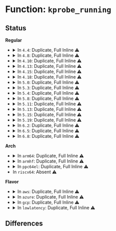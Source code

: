 # Function: <code>kprobe_running</code>

## Status
<b>Regular</b>
<ul>
<li>
<details>
<summary>In <code>4.4</code>: Duplicate, Full Inline ⚠️</summary>

**Collision:** Static Duplication

**Inline:** Full

**Transformation:** False

**Instances:**

```
In arch/x86/kernel/kprobes/core.c (ffffffff8105edec)
Location: include/linux/kprobes.h:351
Inline: True
Inline callers:
  - arch/x86/kernel/kprobes/core.c:kprobe_fault_handler
  - arch/x86/kernel/kprobes/core.c:kprobe_exceptions_notify
  - arch/x86/kernel/kprobes/core.c:kprobe_debug_handler
```
```
In arch/x86/kernel/kprobes/opt.c (ffffffff8105ff81)
Location: include/linux/kprobes.h:351
Inline: True
Inline callers:
  - arch/x86/kernel/kprobes/opt.c:optimized_callback
```
```
In arch/x86/kernel/kprobes/ftrace.c (ffffffff8106085f)
Location: include/linux/kprobes.h:351
Inline: True
Inline callers:
  - arch/x86/kernel/kprobes/ftrace.c:kprobe_ftrace_handler
```
```
In arch/x86/mm/fault.c (ffffffff8106b407)
Location: include/linux/kprobes.h:351
Inline: True
Inline callers:
  - arch/x86/mm/fault.c:__do_page_fault
  - arch/x86/mm/fault.c:__do_page_fault
```
</details>
</li>
<li>
<details>
<summary>In <code>4.8</code>: Duplicate, Full Inline ⚠️</summary>

**Collision:** Static Duplication

**Inline:** Full

**Transformation:** False

**Instances:**

```
In arch/x86/kernel/kprobes/core.c (ffffffff8105ed5f)
Location: include/linux/kprobes.h:351
Inline: True
Inline callers:
  - arch/x86/kernel/kprobes/core.c:kprobe_exceptions_notify
  - arch/x86/kernel/kprobes/core.c:kprobe_fault_handler
  - arch/x86/kernel/kprobes/core.c:kprobe_debug_handler
```
```
In arch/x86/kernel/kprobes/opt.c (ffffffff8105fd81)
Location: include/linux/kprobes.h:351
Inline: True
Inline callers:
  - arch/x86/kernel/kprobes/opt.c:optimized_callback
```
```
In arch/x86/kernel/kprobes/ftrace.c (ffffffff8106066f)
Location: include/linux/kprobes.h:351
Inline: True
Inline callers:
  - arch/x86/kernel/kprobes/ftrace.c:kprobe_ftrace_handler
```
```
In arch/x86/mm/fault.c (ffffffff8106b21b)
Location: include/linux/kprobes.h:351
Inline: True
Inline callers:
  - arch/x86/mm/fault.c:__do_page_fault
  - arch/x86/mm/fault.c:__do_page_fault
```
</details>
</li>
<li>
<details>
<summary>In <code>4.10</code>: Duplicate, Full Inline ⚠️</summary>

**Collision:** Static Duplication

**Inline:** Full

**Transformation:** False

**Instances:**

```
In arch/x86/kernel/kprobes/core.c (ffffffff81061d6f)
Location: include/linux/kprobes.h:351
Inline: True
Inline callers:
  - arch/x86/kernel/kprobes/core.c:kprobe_exceptions_notify
  - arch/x86/kernel/kprobes/core.c:kprobe_fault_handler
  - arch/x86/kernel/kprobes/core.c:kprobe_debug_handler
```
```
In arch/x86/kernel/kprobes/opt.c (ffffffff81062e21)
Location: include/linux/kprobes.h:351
Inline: True
Inline callers:
  - arch/x86/kernel/kprobes/opt.c:optimized_callback
```
```
In arch/x86/kernel/kprobes/ftrace.c (ffffffff8106370f)
Location: include/linux/kprobes.h:351
Inline: True
Inline callers:
  - arch/x86/kernel/kprobes/ftrace.c:kprobe_ftrace_handler
```
```
In arch/x86/mm/fault.c (ffffffff8106ee2b)
Location: include/linux/kprobes.h:351
Inline: True
Inline callers:
  - arch/x86/mm/fault.c:__do_page_fault
  - arch/x86/mm/fault.c:__do_page_fault
```
</details>
</li>
<li>
<details>
<summary>In <code>4.13</code>: Duplicate, Full Inline ⚠️</summary>

**Collision:** Static Duplication

**Inline:** Full

**Transformation:** False

**Instances:**

```
In arch/x86/kernel/kprobes/core.c (ffffffff81060d0f)
Location: include/linux/kprobes.h:372
Inline: True
Inline callers:
  - arch/x86/kernel/kprobes/core.c:kprobe_exceptions_notify
  - arch/x86/kernel/kprobes/core.c:kprobe_fault_handler
  - arch/x86/kernel/kprobes/core.c:kprobe_debug_handler
```
```
In arch/x86/kernel/kprobes/opt.c (ffffffff81061d92)
Location: include/linux/kprobes.h:372
Inline: True
Inline callers:
  - arch/x86/kernel/kprobes/opt.c:optimized_callback
```
```
In arch/x86/kernel/kprobes/ftrace.c (ffffffff8106267f)
Location: include/linux/kprobes.h:372
Inline: True
Inline callers:
  - arch/x86/kernel/kprobes/ftrace.c:kprobe_ftrace_handler
```
```
In arch/x86/mm/fault.c (ffffffff8106e59b)
Location: include/linux/kprobes.h:372
Inline: True
Inline callers:
  - arch/x86/mm/fault.c:__do_page_fault
  - arch/x86/mm/fault.c:__do_page_fault
```
</details>
</li>
<li>
<details>
<summary>In <code>4.15</code>: Duplicate, Full Inline ⚠️</summary>

**Collision:** Static Duplication

**Inline:** Full

**Transformation:** False

**Instances:**

```
In arch/x86/kernel/kprobes/core.c (ffffffff81064d70)
Location: include/linux/kprobes.h:372
Inline: True
Inline callers:
  - arch/x86/kernel/kprobes/core.c:kprobe_exceptions_notify
  - arch/x86/kernel/kprobes/core.c:kprobe_fault_handler
  - arch/x86/kernel/kprobes/core.c:kprobe_debug_handler
```
```
In arch/x86/kernel/kprobes/opt.c (ffffffff8106617f)
Location: include/linux/kprobes.h:372
Inline: True
```
```
In arch/x86/kernel/kprobes/ftrace.c (ffffffff810667ba)
Location: include/linux/kprobes.h:372
Inline: True
Inline callers:
  - arch/x86/kernel/kprobes/ftrace.c:kprobe_ftrace_handler
```
```
In arch/x86/mm/fault.c (ffffffff8107364a)
Location: include/linux/kprobes.h:372
Inline: True
Inline callers:
  - arch/x86/mm/fault.c:__do_page_fault
  - arch/x86/mm/fault.c:__do_page_fault
```
</details>
</li>
<li>
<details>
<summary>In <code>4.18</code>: Duplicate, Full Inline ⚠️</summary>

**Collision:** Static Duplication

**Inline:** Full

**Transformation:** False

**Instances:**

```
In arch/x86/kernel/kprobes/core.c (ffffffff8106794f)
Location: include/linux/kprobes.h:372
Inline: True
Inline callers:
  - arch/x86/kernel/kprobes/core.c:kprobe_exceptions_notify
  - arch/x86/kernel/kprobes/core.c:kprobe_fault_handler
  - arch/x86/kernel/kprobes/core.c:kprobe_debug_handler
```
```
In arch/x86/kernel/kprobes/opt.c (ffffffff81068d3f)
Location: include/linux/kprobes.h:372
Inline: True
```
```
In arch/x86/kernel/kprobes/ftrace.c (ffffffff8106936a)
Location: include/linux/kprobes.h:372
Inline: True
Inline callers:
  - arch/x86/kernel/kprobes/ftrace.c:kprobe_ftrace_handler
```
```
In arch/x86/mm/fault.c (ffffffff81075f9a)
Location: include/linux/kprobes.h:372
Inline: True
Inline callers:
  - arch/x86/mm/fault.c:__do_page_fault
  - arch/x86/mm/fault.c:__do_page_fault
```
</details>
</li>
<li>
<details>
<summary>In <code>5.0</code>: Duplicate, Full Inline ⚠️</summary>

**Collision:** Static Duplication

**Inline:** Full

**Transformation:** False

**Instances:**

```
In arch/x86/kernel/traps.c (ffffffff8102f8ca)
Location: include/linux/kprobes.h:350
Inline: True
Inline callers:
  - arch/x86/kernel/traps.c:do_general_protection
```
```
In arch/x86/kernel/kprobes/core.c (ffffffff8106d885)
Location: include/linux/kprobes.h:350
Inline: True
Inline callers:
  - arch/x86/kernel/kprobes/core.c:kprobe_fault_handler
  - arch/x86/kernel/kprobes/core.c:kprobe_debug_handler
```
```
In arch/x86/kernel/kprobes/opt.c (ffffffff8106eb4f)
Location: include/linux/kprobes.h:350
Inline: True
```
```
In arch/x86/kernel/kprobes/ftrace.c (ffffffff8106f10a)
Location: include/linux/kprobes.h:350
Inline: True
Inline callers:
  - arch/x86/kernel/kprobes/ftrace.c:kprobe_ftrace_handler
```
```
In arch/x86/mm/fault.c (ffffffff8107c377)
Location: include/linux/kprobes.h:350
Inline: True
Inline callers:
  - arch/x86/mm/fault.c:__do_page_fault
```
</details>
</li>
<li>
<details>
<summary>In <code>5.3</code>: Duplicate, Full Inline ⚠️</summary>

**Collision:** Static Duplication

**Inline:** Full

**Transformation:** False

**Instances:**

```
In arch/x86/kernel/traps.c (ffffffff810316ba)
Location: include/linux/kprobes.h:338
Inline: True
Inline callers:
  - arch/x86/kernel/traps.c:do_general_protection
```
```
In arch/x86/kernel/kprobes/core.c (ffffffff810718c5)
Location: include/linux/kprobes.h:338
Inline: True
Inline callers:
  - arch/x86/kernel/kprobes/core.c:kprobe_fault_handler
  - arch/x86/kernel/kprobes/core.c:kprobe_debug_handler
```
```
In arch/x86/kernel/kprobes/opt.c (ffffffff81072bef)
Location: include/linux/kprobes.h:338
Inline: True
```
```
In arch/x86/kernel/kprobes/ftrace.c (ffffffff810731ea)
Location: include/linux/kprobes.h:338
Inline: True
Inline callers:
  - arch/x86/kernel/kprobes/ftrace.c:kprobe_ftrace_handler
```
```
In arch/x86/mm/fault.c (ffffffff8107f960)
Location: include/linux/kprobes.h:338
Inline: True
Inline callers:
  - arch/x86/mm/fault.c:do_user_addr_fault
```
</details>
</li>
<li>
<details>
<summary>In <code>5.4</code>: Duplicate, Full Inline ⚠️</summary>

**Collision:** Static Duplication

**Inline:** Full

**Transformation:** False

**Instances:**

```
In arch/x86/kernel/traps.c (ffffffff81031f7a)
Location: include/linux/kprobes.h:338
Inline: True
Inline callers:
  - arch/x86/kernel/traps.c:do_general_protection
```
```
In arch/x86/kernel/kprobes/core.c (ffffffff81072905)
Location: include/linux/kprobes.h:338
Inline: True
Inline callers:
  - arch/x86/kernel/kprobes/core.c:kprobe_fault_handler
  - arch/x86/kernel/kprobes/core.c:kprobe_debug_handler
```
```
In arch/x86/kernel/kprobes/opt.c (ffffffff81073bdf)
Location: include/linux/kprobes.h:338
Inline: True
```
```
In arch/x86/kernel/kprobes/ftrace.c (ffffffff810741aa)
Location: include/linux/kprobes.h:338
Inline: True
Inline callers:
  - arch/x86/kernel/kprobes/ftrace.c:kprobe_ftrace_handler
```
```
In arch/x86/mm/fault.c (ffffffff810809f0)
Location: include/linux/kprobes.h:338
Inline: True
Inline callers:
  - arch/x86/mm/fault.c:do_user_addr_fault
```
</details>
</li>
<li>
<details>
<summary>In <code>5.8</code>: Duplicate, Full Inline ⚠️</summary>

**Collision:** Static Duplication

**Inline:** Full

**Transformation:** False

**Instances:**

```
In arch/x86/kernel/traps.c (ffffffff81bbd23c)
Location: include/linux/kprobes.h:338
Inline: True
Inline callers:
  - arch/x86/kernel/traps.c:exc_general_protection
```
```
In arch/x86/kernel/kprobes/core.c (ffffffff81079985)
Location: include/linux/kprobes.h:338
Inline: True
Inline callers:
  - arch/x86/kernel/kprobes/core.c:kprobe_fault_handler
  - arch/x86/kernel/kprobes/core.c:kprobe_debug_handler
```
```
In arch/x86/kernel/kprobes/opt.c (ffffffff8107aaaf)
Location: include/linux/kprobes.h:338
Inline: True
```
```
In arch/x86/kernel/kprobes/ftrace.c (ffffffff8107b2ca)
Location: include/linux/kprobes.h:338
Inline: True
Inline callers:
  - arch/x86/kernel/kprobes/ftrace.c:kprobe_ftrace_handler
```
```
In arch/x86/mm/fault.c (ffffffff810878a7)
Location: include/linux/kprobes.h:338
Inline: True
Inline callers:
  - arch/x86/mm/fault.c:do_user_addr_fault
  - arch/x86/mm/fault.c:do_kern_addr_fault
```
</details>
</li>
<li>
<details>
<summary>In <code>5.11</code>: Duplicate, Full Inline ⚠️</summary>

**Collision:** Static Duplication

**Inline:** Full

**Transformation:** False

**Instances:**

```
In arch/x86/kernel/traps.c (ffffffff81c358fd)
Location: include/linux/kprobes.h:373
Inline: True
Inline callers:
  - arch/x86/kernel/traps.c:exc_general_protection
```
```
In arch/x86/kernel/kprobes/core.c (ffffffff810799a5)
Location: include/linux/kprobes.h:373
Inline: True
Inline callers:
  - arch/x86/kernel/kprobes/core.c:kprobe_fault_handler
  - arch/x86/kernel/kprobes/core.c:kprobe_debug_handler
```
```
In arch/x86/kernel/kprobes/opt.c (ffffffff8107a83f)
Location: include/linux/kprobes.h:373
Inline: True
```
```
In arch/x86/kernel/kprobes/ftrace.c (ffffffff8107b1c3)
Location: include/linux/kprobes.h:373
Inline: True
Inline callers:
  - arch/x86/kernel/kprobes/ftrace.c:kprobe_ftrace_handler
```
```
In arch/x86/mm/fault.c (ffffffff81088003)
Location: include/linux/kprobes.h:373
Inline: True
Inline callers:
  - arch/x86/mm/fault.c:do_user_addr_fault
```
```
In kernel/kprobes.c (ffffffff8119364a)
Location: include/linux/kprobes.h:373
Inline: True
Inline callers:
  - kernel/kprobes.c:__kretprobe_trampoline_handler
```
</details>
</li>
<li>
<details>
<summary>In <code>5.13</code>: Duplicate, Full Inline ⚠️</summary>

**Collision:** Static Duplication

**Inline:** Full

**Transformation:** False

**Instances:**

```
In arch/x86/kernel/traps.c (ffffffff81c27d8d)
Location: include/linux/kprobes.h:373
Inline: True
Inline callers:
  - arch/x86/kernel/traps.c:exc_general_protection
```
```
In arch/x86/kernel/kprobes/core.c (ffffffff8107acf5)
Location: include/linux/kprobes.h:373
Inline: True
Inline callers:
  - arch/x86/kernel/kprobes/core.c:kprobe_fault_handler
```
```
In arch/x86/kernel/kprobes/opt.c (ffffffff8107ba42)
Location: include/linux/kprobes.h:373
Inline: True
```
```
In arch/x86/kernel/kprobes/ftrace.c (ffffffff8107c3cf)
Location: include/linux/kprobes.h:373
Inline: True
Inline callers:
  - arch/x86/kernel/kprobes/ftrace.c:kprobe_ftrace_handler
```
```
In arch/x86/mm/fault.c (ffffffff81088ac3)
Location: include/linux/kprobes.h:373
Inline: True
Inline callers:
  - arch/x86/mm/fault.c:do_user_addr_fault
```
```
In kernel/kprobes.c (ffffffff811945fa)
Location: include/linux/kprobes.h:373
Inline: True
Inline callers:
  - kernel/kprobes.c:__kretprobe_trampoline_handler
```
</details>
</li>
<li>
<details>
<summary>In <code>5.15</code>: Duplicate, Full Inline ⚠️</summary>

**Collision:** Static Duplication

**Inline:** Full

**Transformation:** False

**Instances:**

```
In arch/x86/kernel/traps.c (ffffffff81d45e2d)
Location: include/linux/kprobes.h:367
Inline: True
Inline callers:
  - arch/x86/kernel/traps.c:exc_general_protection
```
```
In arch/x86/kernel/kprobes/core.c (ffffffff81088eb5)
Location: include/linux/kprobes.h:367
Inline: True
Inline callers:
  - arch/x86/kernel/kprobes/core.c:kprobe_fault_handler
```
```
In arch/x86/kernel/kprobes/opt.c (ffffffff81089baf)
Location: include/linux/kprobes.h:367
Inline: True
```
```
In arch/x86/kernel/kprobes/ftrace.c (ffffffff8108a4fc)
Location: include/linux/kprobes.h:367
Inline: True
Inline callers:
  - arch/x86/kernel/kprobes/ftrace.c:kprobe_ftrace_handler
```
```
In arch/x86/mm/fault.c (ffffffff81097ef3)
Location: include/linux/kprobes.h:367
Inline: True
Inline callers:
  - arch/x86/mm/fault.c:do_user_addr_fault
```
```
In kernel/kprobes.c (ffffffff811bd49a)
Location: include/linux/kprobes.h:367
Inline: True
Inline callers:
  - kernel/kprobes.c:__kretprobe_trampoline_handler
```
```
In kernel/trace/bpf_trace.c (ffffffff81217e10)
Location: include/linux/kprobes.h:367
Inline: True
Inline callers:
  - kernel/trace/bpf_trace.c:bpf_get_func_ip_kprobe
```
</details>
</li>
<li>
<details>
<summary>In <code>5.19</code>: Duplicate, Full Inline ⚠️</summary>

**Collision:** Static Duplication

**Inline:** Full

**Transformation:** False

**Instances:**

```
In arch/x86/kernel/traps.c (ffffffff81042612)
Location: include/linux/kprobes.h:399
Inline: True
Inline callers:
  - arch/x86/kernel/traps.c:gp_try_fixup_and_notify
```
```
In arch/x86/kernel/kprobes/core.c (ffffffff81099165)
Location: include/linux/kprobes.h:399
Inline: True
Inline callers:
  - arch/x86/kernel/kprobes/core.c:kprobe_fault_handler
  - arch/x86/kernel/kprobes/core.c:kprobe_int3_handler
  - arch/x86/kernel/kprobes/core.c:kprobe_int3_handler
```
```
In arch/x86/kernel/kprobes/opt.c (ffffffff8109a25a)
Location: include/linux/kprobes.h:399
Inline: True
```
```
In arch/x86/kernel/kprobes/ftrace.c (ffffffff8109aa74)
Location: include/linux/kprobes.h:399
Inline: True
Inline callers:
  - arch/x86/kernel/kprobes/ftrace.c:kprobe_ftrace_handler
```
```
In arch/x86/mm/fault.c (ffffffff810aab45)
Location: include/linux/kprobes.h:399
Inline: True
Inline callers:
  - arch/x86/mm/fault.c:do_user_addr_fault
```
```
In kernel/trace/bpf_trace.c (ffffffff81255c50)
Location: include/linux/kprobes.h:399
Inline: True
Inline callers:
  - kernel/trace/bpf_trace.c:bpf_get_func_ip_kprobe
```
```
In kernel/trace/fprobe.c (ffffffff81268b74)
Location: include/linux/kprobes.h:399
Inline: True
```
</details>
</li>
<li>
<details>
<summary>In <code>6.2</code>: Duplicate, Full Inline ⚠️</summary>

**Collision:** Static Duplication

**Inline:** Full

**Transformation:** False

**Instances:**

```
In arch/x86/kernel/traps.c (ffffffff8104bf92)
Location: include/linux/kprobes.h:402
Inline: True
Inline callers:
  - arch/x86/kernel/traps.c:gp_try_fixup_and_notify
```
```
In arch/x86/kernel/kprobes/core.c (ffffffff810af945)
Location: include/linux/kprobes.h:402
Inline: True
Inline callers:
  - arch/x86/kernel/kprobes/core.c:kprobe_fault_handler
  - arch/x86/kernel/kprobes/core.c:kprobe_int3_handler
  - arch/x86/kernel/kprobes/core.c:kprobe_int3_handler
```
```
In arch/x86/kernel/kprobes/opt.c (ffffffff810b0bfa)
Location: include/linux/kprobes.h:402
Inline: True
```
```
In arch/x86/kernel/kprobes/ftrace.c (ffffffff810b14b4)
Location: include/linux/kprobes.h:402
Inline: True
Inline callers:
  - arch/x86/kernel/kprobes/ftrace.c:kprobe_ftrace_handler
```
```
In arch/x86/mm/fault.c (ffffffff810c4835)
Location: include/linux/kprobes.h:402
Inline: True
Inline callers:
  - arch/x86/mm/fault.c:do_user_addr_fault
```
```
In kernel/trace/bpf_trace.c (ffffffff812a5190)
Location: include/linux/kprobes.h:402
Inline: True
Inline callers:
  - kernel/trace/bpf_trace.c:bpf_get_func_ip_kprobe
```
```
In kernel/trace/fprobe.c (ffffffff812bae14)
Location: include/linux/kprobes.h:402
Inline: True
```
</details>
</li>
<li>
<details>
<summary>In <code>6.5</code>: Duplicate, Full Inline ⚠️</summary>

**Collision:** Static Duplication

**Inline:** Full

**Transformation:** False

**Instances:**

```
In arch/x86/kernel/traps.c (ffffffff8104c803)
Location: include/linux/kprobes.h:402
Inline: True
Inline callers:
  - arch/x86/kernel/traps.c:gp_try_fixup_and_notify
```
```
In arch/x86/kernel/kprobes/core.c (ffffffff810b2965)
Location: include/linux/kprobes.h:402
Inline: True
Inline callers:
  - arch/x86/kernel/kprobes/core.c:kprobe_fault_handler
  - arch/x86/kernel/kprobes/core.c:kprobe_int3_handler
  - arch/x86/kernel/kprobes/core.c:kprobe_int3_handler
```
```
In arch/x86/kernel/kprobes/opt.c (ffffffff810b399a)
Location: include/linux/kprobes.h:402
Inline: True
```
```
In arch/x86/kernel/kprobes/ftrace.c (ffffffff810b4476)
Location: include/linux/kprobes.h:402
Inline: True
Inline callers:
  - arch/x86/kernel/kprobes/ftrace.c:kprobe_ftrace_handler
```
```
In arch/x86/mm/fault.c (ffffffff810c8035)
Location: include/linux/kprobes.h:402
Inline: True
Inline callers:
  - arch/x86/mm/fault.c:do_user_addr_fault
```
```
In kernel/trace/bpf_trace.c (ffffffff812c7640)
Location: include/linux/kprobes.h:402
Inline: True
Inline callers:
  - kernel/trace/bpf_trace.c:bpf_get_func_ip_kprobe
```
```
In kernel/trace/fprobe.c (ffffffff812ddf60)
Location: include/linux/kprobes.h:402
Inline: True
```
</details>
</li>
<li>
<details>
<summary>In <code>6.8</code>: Duplicate, Full Inline ⚠️</summary>

**Collision:** Static Duplication

**Inline:** Full

**Transformation:** False

**Instances:**

```
In arch/x86/kernel/traps.c (ffffffff81053a83)
Location: include/linux/kprobes.h:392
Inline: True
Inline callers:
  - arch/x86/kernel/traps.c:gp_try_fixup_and_notify
```
```
In arch/x86/kernel/kprobes/core.c (ffffffff810b9dc5)
Location: include/linux/kprobes.h:392
Inline: True
Inline callers:
  - arch/x86/kernel/kprobes/core.c:kprobe_fault_handler
  - arch/x86/kernel/kprobes/core.c:kprobe_int3_handler
  - arch/x86/kernel/kprobes/core.c:kprobe_int3_handler
```
```
In arch/x86/kernel/kprobes/opt.c (ffffffff810badfa)
Location: include/linux/kprobes.h:392
Inline: True
```
```
In arch/x86/kernel/kprobes/ftrace.c (ffffffff810bb8d6)
Location: include/linux/kprobes.h:392
Inline: True
Inline callers:
  - arch/x86/kernel/kprobes/ftrace.c:kprobe_ftrace_handler
```
```
In arch/x86/mm/fault.c (ffffffff810d0509)
Location: include/linux/kprobes.h:392
Inline: True
Inline callers:
  - arch/x86/mm/fault.c:do_user_addr_fault
```
```
In kernel/trace/bpf_trace.c (ffffffff812e5917)
Location: include/linux/kprobes.h:392
Inline: True
```
```
In kernel/trace/fprobe.c (ffffffff812fc050)
Location: include/linux/kprobes.h:392
Inline: True
```
</details>
</li>
</ul>
<b>Arch</b>
<ul>
<li>
<details>
<summary>In <code>arm64</code>: Duplicate, Full Inline ⚠️</summary>

**Collision:** Static Duplication

**Inline:** Full

**Transformation:** False

**Instances:**

```
In arch/arm64/kernel/probes/kprobes.c (ffff800010da8074)
Location: include/linux/kprobes.h:338
Inline: True
Inline callers:
  - arch/arm64/kernel/probes/kprobes.c:kprobe_breakpoint_handler
  - arch/arm64/kernel/probes/kprobes.c:kprobe_breakpoint_handler
  - arch/arm64/kernel/probes/kprobes.c:kprobe_fault_handler
  - arch/arm64/kernel/probes/kprobes.c:post_kprobe_handler
```
```
In arch/arm64/mm/fault.c (ffff800010da8ff8)
Location: include/linux/kprobes.h:338
Inline: True
Inline callers:
  - arch/arm64/mm/fault.c:do_page_fault
```
</details>
</li>
<li>
<details>
<summary>In <code>armhf</code>: Duplicate, Full Inline ⚠️</summary>

**Collision:** Static Duplication

**Inline:** Full

**Transformation:** False

**Instances:**

```
In arch/arm/mm/fault.c (c0e9f858)
Location: include/linux/kprobes.h:338
Inline: True
Inline callers:
  - arch/arm/mm/fault.c:do_page_fault
```
```
In arch/arm/probes/kprobes/core.c (c0ea082c)
Location: include/linux/kprobes.h:338
Inline: True
Inline callers:
  - arch/arm/probes/kprobes/core.c:kprobe_fault_handler
  - arch/arm/probes/kprobes/core.c:kprobe_handler
  - arch/arm/probes/kprobes/core.c:kprobe_handler
```
```
In arch/arm/probes/kprobes/opt-arm.c (c032845c)
Location: include/linux/kprobes.h:338
Inline: True
Inline callers:
  - arch/arm/probes/kprobes/opt-arm.c:optimized_callback
```
</details>
</li>
<li>
<details>
<summary>In <code>ppc64el</code>: Duplicate, Full Inline ⚠️</summary>

**Collision:** Static Duplication

**Inline:** Full

**Transformation:** False

**Instances:**

```
In arch/powerpc/kernel/kprobes.c (c000000000056b60)
Location: include/linux/kprobes.h:338
Inline: True
Inline callers:
  - arch/powerpc/kernel/kprobes.c:kprobe_fault_handler
  - arch/powerpc/kernel/kprobes.c:kprobe_post_handler
  - arch/powerpc/kernel/kprobes.c:kprobe_handler
  - arch/powerpc/kernel/kprobes.c:kprobe_handler
```
```
In arch/powerpc/kernel/optprobes.c (c0000000000575f0)
Location: include/linux/kprobes.h:338
Inline: True
```
```
In arch/powerpc/kernel/kprobes-ftrace.c (c000000000068170)
Location: include/linux/kprobes.h:338
Inline: True
Inline callers:
  - arch/powerpc/kernel/kprobes-ftrace.c:kprobe_ftrace_handler
```
```
In arch/powerpc/mm/fault.c (c0000000000863a0)
Location: include/linux/kprobes.h:338
Inline: True
Inline callers:
  - arch/powerpc/mm/fault.c:__do_page_fault
```
</details>
</li>
<li>
In <code>riscv64</code>: Absent ⚠️
</li>
</ul>
<b>Flavor</b>
<ul>
<li>
<details>
<summary>In <code>aws</code>: Duplicate, Full Inline ⚠️</summary>

**Collision:** Static Duplication

**Inline:** Full

**Transformation:** False

**Instances:**

```
In arch/x86/kernel/traps.c (ffffffff810320da)
Location: include/linux/kprobes.h:338
Inline: True
Inline callers:
  - arch/x86/kernel/traps.c:do_general_protection
```
```
In arch/x86/kernel/kprobes/core.c (ffffffff81071905)
Location: include/linux/kprobes.h:338
Inline: True
Inline callers:
  - arch/x86/kernel/kprobes/core.c:kprobe_fault_handler
  - arch/x86/kernel/kprobes/core.c:kprobe_debug_handler
```
```
In arch/x86/kernel/kprobes/opt.c (ffffffff81072bdf)
Location: include/linux/kprobes.h:338
Inline: True
```
```
In arch/x86/kernel/kprobes/ftrace.c (ffffffff810731aa)
Location: include/linux/kprobes.h:338
Inline: True
Inline callers:
  - arch/x86/kernel/kprobes/ftrace.c:kprobe_ftrace_handler
```
```
In arch/x86/mm/fault.c (ffffffff8107f9f0)
Location: include/linux/kprobes.h:338
Inline: True
Inline callers:
  - arch/x86/mm/fault.c:do_user_addr_fault
```
</details>
</li>
<li>
<details>
<summary>In <code>azure</code>: Duplicate, Full Inline ⚠️</summary>

**Collision:** Static Duplication

**Inline:** Full

**Transformation:** False

**Instances:**

```
In arch/x86/kernel/traps.c (ffffffff810217b7)
Location: include/linux/kprobes.h:338
Inline: True
Inline callers:
  - arch/x86/kernel/traps.c:do_general_protection
```
```
In arch/x86/kernel/kprobes/core.c (ffffffff81061915)
Location: include/linux/kprobes.h:338
Inline: True
Inline callers:
  - arch/x86/kernel/kprobes/core.c:kprobe_fault_handler
  - arch/x86/kernel/kprobes/core.c:kprobe_debug_handler
```
```
In arch/x86/kernel/kprobes/opt.c (ffffffff81062c5f)
Location: include/linux/kprobes.h:338
Inline: True
```
```
In arch/x86/kernel/kprobes/ftrace.c (ffffffff8106322a)
Location: include/linux/kprobes.h:338
Inline: True
Inline callers:
  - arch/x86/kernel/kprobes/ftrace.c:kprobe_ftrace_handler
```
```
In arch/x86/mm/fault.c (ffffffff8106ea5f)
Location: include/linux/kprobes.h:338
Inline: True
Inline callers:
  - arch/x86/mm/fault.c:do_user_addr_fault
```
</details>
</li>
<li>
<details>
<summary>In <code>gcp</code>: Duplicate, Full Inline ⚠️</summary>

**Collision:** Static Duplication

**Inline:** Full

**Transformation:** False

**Instances:**

```
In arch/x86/kernel/traps.c (ffffffff81031f3a)
Location: include/linux/kprobes.h:338
Inline: True
Inline callers:
  - arch/x86/kernel/traps.c:do_general_protection
```
```
In arch/x86/kernel/kprobes/core.c (ffffffff810718b5)
Location: include/linux/kprobes.h:338
Inline: True
Inline callers:
  - arch/x86/kernel/kprobes/core.c:kprobe_fault_handler
  - arch/x86/kernel/kprobes/core.c:kprobe_debug_handler
```
```
In arch/x86/kernel/kprobes/opt.c (ffffffff81072b8f)
Location: include/linux/kprobes.h:338
Inline: True
```
```
In arch/x86/kernel/kprobes/ftrace.c (ffffffff8107315a)
Location: include/linux/kprobes.h:338
Inline: True
Inline callers:
  - arch/x86/kernel/kprobes/ftrace.c:kprobe_ftrace_handler
```
```
In arch/x86/mm/fault.c (ffffffff8107f9a0)
Location: include/linux/kprobes.h:338
Inline: True
Inline callers:
  - arch/x86/mm/fault.c:do_user_addr_fault
```
</details>
</li>
<li>
<details>
<summary>In <code>lowlatency</code>: Duplicate, Full Inline ⚠️</summary>

**Collision:** Static Duplication

**Inline:** Full

**Transformation:** False

**Instances:**

```
In arch/x86/kernel/traps.c (ffffffff81032e1c)
Location: include/linux/kprobes.h:338
Inline: True
Inline callers:
  - arch/x86/kernel/traps.c:do_general_protection
```
```
In arch/x86/kernel/kprobes/core.c (ffffffff81073915)
Location: include/linux/kprobes.h:338
Inline: True
Inline callers:
  - arch/x86/kernel/kprobes/core.c:kprobe_fault_handler
  - arch/x86/kernel/kprobes/core.c:kprobe_debug_handler
```
```
In arch/x86/kernel/kprobes/opt.c (ffffffff81074be6)
Location: include/linux/kprobes.h:338
Inline: True
```
```
In arch/x86/kernel/kprobes/ftrace.c (ffffffff810751ba)
Location: include/linux/kprobes.h:338
Inline: True
Inline callers:
  - arch/x86/kernel/kprobes/ftrace.c:kprobe_ftrace_handler
```
```
In arch/x86/mm/fault.c (ffffffff81081981)
Location: include/linux/kprobes.h:338
Inline: True
Inline callers:
  - arch/x86/mm/fault.c:do_user_addr_fault
```
</details>
</li>
</ul>

## Differences

